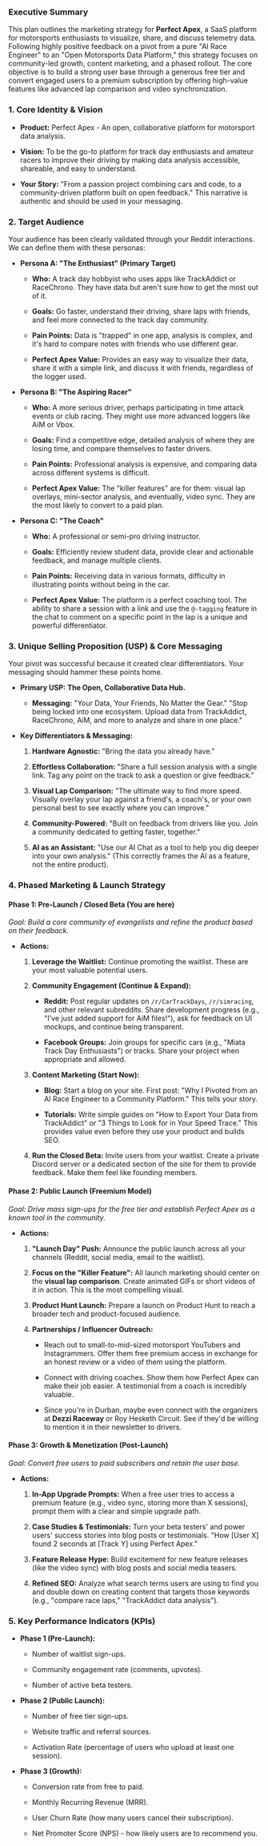 ### **Executive Summary**

This plan outlines the marketing strategy for **Perfect Apex**, a SaaS platform for motorsports enthusiasts to visualize, share, and discuss telemetry data. Following highly positive feedback on a pivot from a pure "AI Race Engineer" to an "Open Motorsports Data Platform," this strategy focuses on community-led growth, content marketing, and a phased rollout. The core objective is to build a strong user base through a generous free tier and convert engaged users to a premium subscription by offering high-value features like advanced lap comparison and video synchronization.

### **1. Core Identity & Vision**

- **Product:** Perfect Apex - An open, collaborative platform for motorsport data analysis.
    
- **Vision:** To be the go-to platform for track day enthusiasts and amateur racers to improve their driving by making data analysis accessible, shareable, and easy to understand.
    
- **Your Story:** "From a passion project combining cars and code, to a community-driven platform built on open feedback." This narrative is authentic and should be used in your messaging.
    

### **2. Target Audience**

Your audience has been clearly validated through your Reddit interactions. We can define them with these personas:

- **Persona A: "The Enthusiast" (Primary Target)**
    
    - **Who:** A track day hobbyist who uses apps like TrackAddict or RaceChrono. They have data but aren't sure how to get the most out of it.
        
    - **Goals:** Go faster, understand their driving, share laps with friends, and feel more connected to the track day community.
        
    - **Pain Points:** Data is "trapped" in one app, analysis is complex, and it's hard to compare notes with friends who use different gear.
        
    - **Perfect Apex Value:** Provides an easy way to visualize their data, share it with a simple link, and discuss it with friends, regardless of the logger used.
        
- **Persona B: "The Aspiring Racer"**
    
    - **Who:** A more serious driver, perhaps participating in time attack events or club racing. They might use more advanced loggers like AiM or Vbox.
        
    - **Goals:** Find a competitive edge, detailed analysis of where they are losing time, and compare themselves to faster drivers.
        
    - **Pain Points:** Professional analysis is expensive, and comparing data across different systems is difficult.
        
    - **Perfect Apex Value:** The "killer features" are for them: visual lap overlays, mini-sector analysis, and eventually, video sync. They are the most likely to convert to a paid plan.
        
- **Persona C: "The Coach"**
    
    - **Who:** A professional or semi-pro driving instructor.
        
    - **Goals:** Efficiently review student data, provide clear and actionable feedback, and manage multiple clients.
        
    - **Pain Points:** Receiving data in various formats, difficulty in illustrating points without being in the car.
        
    - **Perfect Apex Value:** The platform is a perfect coaching tool. The ability to share a session with a link and use the `@-tagging` feature in the chat to comment on a specific point in the lap is a unique and powerful differentiator.
        

### **3. Unique Selling Proposition (USP) & Core Messaging**

Your pivot was successful because it created clear differentiators. Your messaging should hammer these points home.

- **Primary USP:** **The Open, Collaborative Data Hub.**
    
    - **Messaging:** "Your Data, Your Friends, No Matter the Gear." "Stop being locked into one ecosystem. Upload data from TrackAddict, RaceChrono, AiM, and more to analyze and share in one place."
        
- **Key Differentiators & Messaging:**
    
    1. **Hardware Agnostic:** "Bring the data you already have."
        
    2. **Effortless Collaboration:** "Share a full session analysis with a single link. Tag any point on the track to ask a question or give feedback."
        
    3. **Visual Lap Comparison:** "The ultimate way to find more speed. Visually overlay your lap against a friend's, a coach's, or your own personal best to see exactly where you can improve."
        
    4. **Community-Powered:** "Built on feedback from drivers like you. Join a community dedicated to getting faster, together."
        
    5. **AI as an Assistant:** "Use our AI Chat as a tool to help you dig deeper into your own analysis." (This correctly frames the AI as a feature, not the entire product).
        

### **4. Phased Marketing & Launch Strategy**

#### **Phase 1: Pre-Launch / Closed Beta (You are here)**

_Goal: Build a core community of evangelists and refine the product based on their feedback._

- **Actions:**
    
    1. **Leverage the Waitlist:** Continue promoting the waitlist. These are your most valuable potential users.
        
    2. **Community Engagement (Continue & Expand):**
        
        - **Reddit:** Post regular updates on `/r/CarTrackDays`, `/r/simracing`, and other relevant subreddits. Share development progress (e.g., "I've just added support for AiM files!"), ask for feedback on UI mockups, and continue being transparent.
            
        - **Facebook Groups:** Join groups for specific cars (e.g., "Miata Track Day Enthusiasts") or tracks. Share your project when appropriate and allowed.
            
    3. **Content Marketing (Start Now):**
        
        - **Blog:** Start a blog on your site. First post: "Why I Pivoted from an AI Race Engineer to a Community Platform." This tells your story.
            
        - **Tutorials:** Write simple guides on "How to Export Your Data from TrackAddict" or "3 Things to Look for in Your Speed Trace." This provides value even before they use your product and builds SEO.
            
    4. **Run the Closed Beta:** Invite users from your waitlist. Create a private Discord server or a dedicated section of the site for them to provide feedback. Make them feel like founding members.
        

#### **Phase 2: Public Launch (Freemium Model)**

_Goal: Drive mass sign-ups for the free tier and establish Perfect Apex as a known tool in the community._

- **Actions:**
    
    1. **"Launch Day" Push:** Announce the public launch across all your channels (Reddit, social media, email to the waitlist).
        
    2. **Focus on the "Killer Feature":** All launch marketing should center on the **visual lap comparison**. Create animated GIFs or short videos of it in action. This is the most compelling visual.
        
    3. **Product Hunt Launch:** Prepare a launch on Product Hunt to reach a broader tech and product-focused audience.
        
    4. **Partnerships / Influencer Outreach:**
        
        - Reach out to small-to-mid-sized motorsport YouTubers and Instagrammers. Offer them free premium access in exchange for an honest review or a video of them using the platform.
            
        - Connect with driving coaches. Show them how Perfect Apex can make their job easier. A testimonial from a coach is incredibly valuable.
            
        - Since you're in Durban, maybe even connect with the organizers at **Dezzi Raceway** or Roy Hesketh Circuit. See if they'd be willing to mention it in their newsletter to drivers.
            

#### **Phase 3: Growth & Monetization (Post-Launch)**

_Goal: Convert free users to paid subscribers and retain the user base._

- **Actions:**
    
    1. **In-App Upgrade Prompts:** When a free user tries to access a premium feature (e.g., video sync, storing more than X sessions), prompt them with a clear and simple upgrade path.
        
    2. **Case Studies & Testimonials:** Turn your beta testers' and power users' success stories into blog posts or testimonials. "How [User X] found 2 seconds at [Track Y] using Perfect Apex."
        
    3. **Feature Release Hype:** Build excitement for new feature releases (like the video sync) with blog posts and social media teasers.
        
    4. **Refined SEO:** Analyze what search terms users are using to find you and double down on creating content that targets those keywords (e.g., "compare race laps," "TrackAddict data analysis").
        

### **5. Key Performance Indicators (KPIs)**

- **Phase 1 (Pre-Launch):**
    
    - Number of waitlist sign-ups.
        
    - Community engagement rate (comments, upvotes).
        
    - Number of active beta testers.
        
- **Phase 2 (Public Launch):**
    
    - Number of free tier sign-ups.
        
    - Website traffic and referral sources.
        
    - Activation Rate (percentage of users who upload at least one session).
        
- **Phase 3 (Growth):**
    
    - Conversion rate from free to paid.
        
    - Monthly Recurring Revenue (MRR).
        
    - User Churn Rate (how many users cancel their subscription).
        
    - Net Promoter Score (NPS) - how likely users are to recommend you.